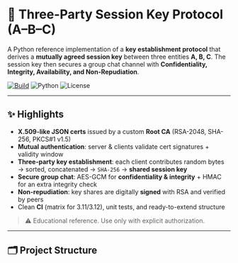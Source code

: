 # 🔐 Three-Party Session Key Protocol (A–B–C)

A Python reference implementation of a **key establishment protocol** that derives a **mutually agreed session key** between three entities **A, B, C**. The session key then secures a group chat channel with **Confidentiality, Integrity, Availability, and Non-Repudiation**.

[![Build](https://github.com/SushankYerva/E2EKeyEstablishmentProtocol/actions/workflows/ci.yml/badge.svg)](https://github.com/<your-username>/three-party-session-key/actions/workflows/ci.yml)
![Python](https://img.shields.io/badge/python-3.11%2B-blue)
![License](https://img.shields.io/badge/license-MIT-informational)

---

## ✨ Highlights

- **X.509-like JSON certs** issued by a custom **Root CA** (RSA-2048, SHA-256, PKCS#1 v1.5)
- **Mutual authentication**: server & clients validate cert signatures + validity window
- **Three-party key establishment**: each client contributes random bytes → sorted, concatenated → `SHA-256` → **shared session key**
- **Secure group chat**: AES-GCM for **confidentiality & integrity** + HMAC for an extra integrity check
- **Non-repudiation**: key shares are digitally **signed** with RSA and verified by peers
- Clean **CI** (matrix for 3.11/3.12), unit tests, and ready-to-extend structure

> ⚠️ Educational reference. Use only with explicit authorization.

---

## 🗂 Project Structure


